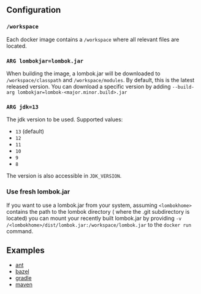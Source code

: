 ## Configuration

### `/workspace`

Each docker image contains a `/workspace` where all relevant files are located.

### `ARG lombokjar=lombok.jar`

When building the image, a lombok.jar will be downloaded to `/workspace/classpath` and `/workspace/modules`.
By default, this is the latest released version. You can download a specific version by
adding `--build-arg lombokjar=lombok-<major.minor.build>.jar`

### `ARG jdk=13`

The jdk version to be used. Supported values:

- `13` (default)
- `12`
- `11`
- `10`
- `9`
- `8`

The version is also accessible in `JDK_VERSION`.

### Use fresh lombok.jar

If you want to use a lombok.jar from your system, assuming `<lombokhome>` contains the path to the lombok directory (
where the .git subdirectory is located)
you can mount your recently built lombok.jar by providing `-v /<lombokhome>/dist/lombok.jar:/workspace/lombok.jar` to
the `docker run` command.

## Examples

- [ant](ant/readme.md)
- [bazel](bazel/readme.md)
- [gradle](gradle/readme.md)
- [maven](maven/readme.md)
